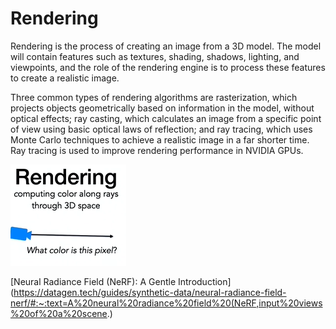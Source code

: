 # Rendering

Rendering is the process of creating an image from a 3D model. The model will contain features such as textures, shading, shadows, lighting, and viewpoints, and the role of the rendering engine is to process these features to create a realistic image.

Three common types of rendering algorithms are rasterization, which projects objects geometrically based on information in the model, without optical effects; ray casting, which calculates an image from a specific point of view using basic optical laws of reflection; and ray tracing, which uses Monte Carlo techniques to achieve a realistic image in a far shorter time. Ray tracing is used to improve rendering performance in NVIDIA GPUs.

![Untitled](Rendering%20fb9e7a50c30645a9a3a392de5e0d4936/Untitled.png)

[Neural Radiance Field (NeRF): A Gentle Introduction](https://datagen.tech/guides/synthetic-data/neural-radiance-field-nerf/#:~:text=A%20neural%20radiance%20field%20(NeRF,input%20views%20of%20a%20scene.)